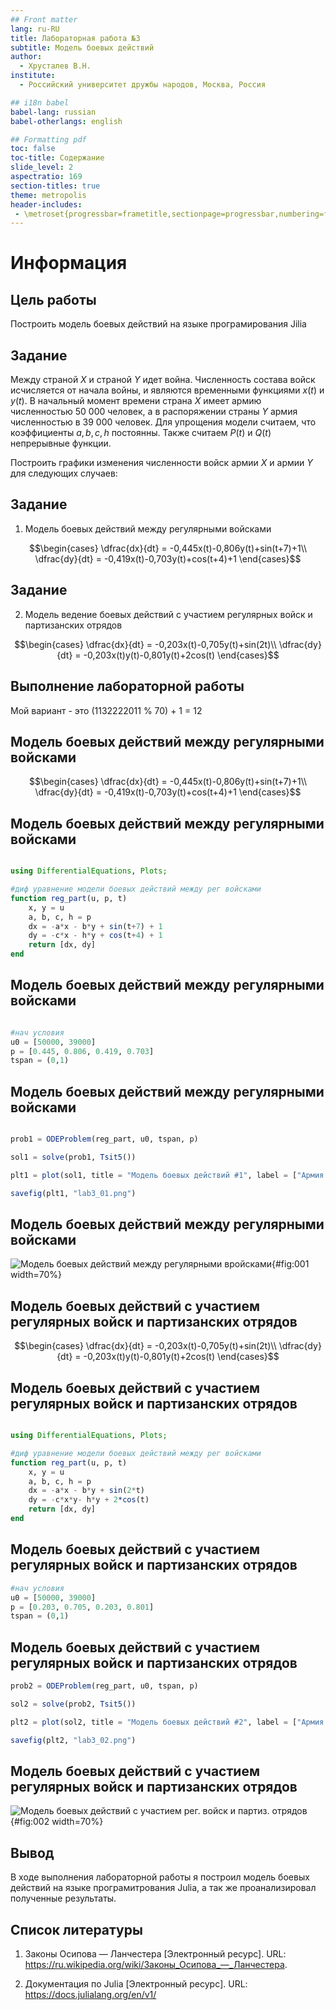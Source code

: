 ```yaml
---
## Front matter
lang: ru-RU
title: Лабораторная работа №3
subtitle: Модель боевых действий
author:
  - Хрусталев В.Н.
institute:
  - Российский университет дружбы народов, Москва, Россия

## i18n babel
babel-lang: russian
babel-otherlangs: english

## Formatting pdf
toc: false
toc-title: Содержание
slide_level: 2
aspectratio: 169
section-titles: true
theme: metropolis
header-includes:
 - \metroset{progressbar=frametitle,sectionpage=progressbar,numbering=fraction}
---
```


# Информация

## Цель работы

Построить модель боевых действий на языке програмирования Jilia

## Задание

Между страной $X$ и страной $Y$ идет война. Численность состава войск
исчисляется от начала войны, и являются временными функциями $x(t)$ и $y(t)$. В
начальный момент времени страна $X$ имеет армию численностью 50 000 человек,
а в распоряжении страны $Y$ армия численностью в 39 000 человек. Для упрощения
модели считаем, что коэффициенты $a, b, c, h$ постоянны. Также считаем $P(t)$ и $Q(t)$ непрерывные функции.

Построить графики изменения численности войск армии $X$ и армии $Y$ для  следующих случаев:

## Задание

1. Модель боевых действий между регулярными войсками

$$\begin{cases}
    \dfrac{dx}{dt} = -0,445x(t)-0,806y(t)+sin(t+7)+1\\
    \dfrac{dy}{dt} = -0,419x(t)-0,703y(t)+cos(t+4)+1
\end{cases}$$

## Задание


2. Модель ведение боевых действий с участием регулярных войск и партизанских отрядов

$$\begin{cases}
    \dfrac{dx}{dt} = -0,203x(t)-0,705y(t)+sin(2t)\\
    \dfrac{dy}{dt} = -0,203x(t)y(t)-0,801y(t)+2cos(t)
\end{cases}$$

## Выполнение лабораторной работы

Мой вариант - это (1132222011 % 70) + 1 = 12

## Модель боевых действий между регулярными войсками

$$\begin{cases}
    \dfrac{dx}{dt} = -0,445x(t)-0,806y(t)+sin(t+7)+1\\
    \dfrac{dy}{dt} = -0,419x(t)-0,703y(t)+cos(t+4)+1
\end{cases}$$

## Модель боевых действий между регулярными войсками

```Julia

using DifferentialEquations, Plots;

#диф уравнение модели боевых действий между рег войсками
function reg_part(u, p, t)
    x, y = u
    a, b, c, h = p
    dx = -a*x - b*y + sin(t+7) + 1
    dy = -c*x - h*y + cos(t+4) + 1
    return [dx, dy]
end

```

## Модель боевых действий между регулярными войсками

```Julia

#нач условия
u0 = [50000, 39000]
p = [0.445, 0.806, 0.419, 0.703]
tspan = (0,1)

```

## Модель боевых действий между регулярными войсками

```Julia

prob1 = ODEProblem(reg_part, u0, tspan, p)

sol1 = solve(prob1, Tsit5())

plt1 = plot(sol1, title = "Модель боевых действий #1", label = ["Армия X" "Армия Y"], xaxis = "Время", yaxis = "Численосить армиии")

savefig(plt1, "lab3_01.png")

```


## Модель боевых действий между регулярными войсками

![Модель боевых действий между регулярными вройсками](image/1.png){#fig:001 width=70%}


## Модель боевых действий c участием регулярных войск и партизанских отрядов

$$\begin{cases}
    \dfrac{dx}{dt} = -0,203x(t)-0,705y(t)+sin(2t)\\
    \dfrac{dy}{dt} = -0,203x(t)y(t)-0,801y(t)+2cos(t)
\end{cases}$$

## Модель боевых действий c участием регулярных войск и партизанских отрядов

```Julia

using DifferentialEquations, Plots;

#диф уравнение модели боевых действий между рег войсками
function reg_part(u, p, t)
    x, y = u
    a, b, c, h = p
    dx = -a*x - b*y + sin(2*t)
    dy = -c*x*y- h*y + 2*cos(t)
    return [dx, dy]
end

```

## Модель боевых действий c участием регулярных войск и партизанских отрядов

```Julia
#нач условия
u0 = [50000, 39000]
p = [0.203, 0.705, 0.203, 0.801]
tspan = (0,1)

```

## Модель боевых действий c участием регулярных войск и партизанских отрядов

```Julia
prob2 = ODEProblem(reg_part, u0, tspan, p)

sol2 = solve(prob2, Tsit5())

plt2 = plot(sol2, title = "Модель боевых действий #2", label = ["Армия X" "Армия Y"], xaxis = "Время", yaxis = "Численосить армиии", xlimit = [0,0.001])

savefig(plt2, "lab3_02.png")

```

## Модель боевых действий c участием регулярных войск и партизанских отрядов

![Модель боевых действий c участием рег. войск и партиз. отрядов](image/2.png){#fig:002 width=70%}

## Вывод

В ходе выполнения лабораторной работы я построил модель боевых действий на языке програмитрования Julia, а так же проанализировал полученные результаты.

## Список литературы

1. Законы Осипова — Ланчестера [Электронный ресурс]. URL: https://ru.wikipedia.org/wiki/Законы_Осипова_—_Ланчестера.

2. Документация по Julia [Электронный ресурс].  URL: https://docs.julialang.org/en/v1/
